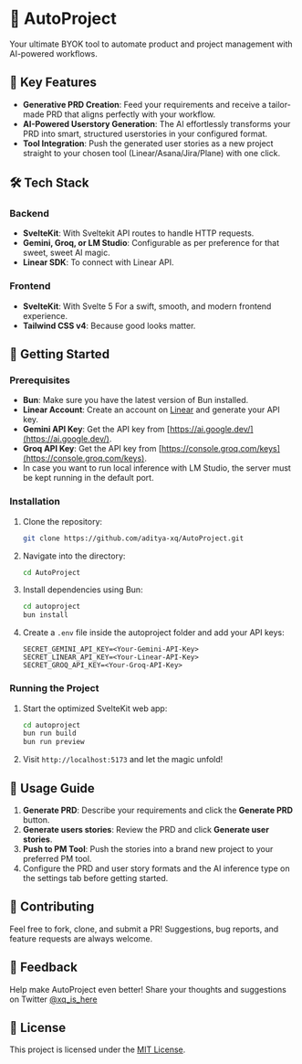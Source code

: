 # 🚀 AutoProject

Your ultimate BYOK tool to automate product and project management with AI-powered workflows.

## 🌟 Key Features
- **Generative PRD Creation**: Feed your requirements and receive a tailor-made PRD that aligns perfectly with your workflow.
- **AI-Powered Userstory Generation**: The AI effortlessly transforms your PRD into smart, structured userstories in your configured format.
- **Tool Integration**: Push the generated user stories as a new project straight to your chosen tool (Linear/Asana/Jira/Plane) with one click.

## 🛠️ Tech Stack
### **Backend**
- **SvelteKit**: With Sveltekit API routes to handle HTTP requests.
- **Gemini, Groq, or LM Studio**: Configurable as per preference for that sweet, sweet AI magic.
- **Linear SDK**: To connect with Linear API.

### **Frontend**
- **SvelteKit**: With Svelte 5 For a swift, smooth, and modern frontend experience.
- **Tailwind CSS v4**: Because good looks matter.

## 🚀 Getting Started
### Prerequisites
- **Bun**: Make sure you have the latest version of Bun installed.
- **Linear Account**: Create an account on [Linear](https://linear.app/) and generate your API key.
- **Gemini API Key**: Get the API key from [https://ai.google.dev/](https://ai.google.dev/).
- **Groq API Key**: Get the API key from [https://console.groq.com/keys](https://console.groq.com/keys).
- In case you want to run local inference with LM Studio, the server must be kept running in the default port.

### Installation
1. Clone the repository:
    ```bash
    git clone https://github.com/aditya-xq/AutoProject.git
    ```
2. Navigate into the directory:
    ```bash
    cd AutoProject
    ```
3. Install dependencies using Bun:
    ```bash
    cd autoproject
    bun install
    ```
4. Create a `.env` file inside the autoproject folder and add your API keys:
    ```plaintext
    SECRET_GEMINI_API_KEY=<Your-Gemini-API-Key>
    SECRET_LINEAR_API_KEY=<Your-Linear-API-Key>
    SECRET_GROQ_API_KEY=<Your-Groq-API-Key>
    ```

### Running the Project
1. Start the optimized SvelteKit web app:
    ```bash
    cd autoproject
    bun run build
    bun run preview
    ```
2. Visit `http://localhost:5173` and let the magic unfold!

## 📜 Usage Guide
1. **Generate PRD**: Describe your requirements and click the **Generate PRD** button.
2. **Generate users stories**: Review the PRD and click **Generate user stories**.
3. **Push to PM Tool**: Push the stories into a brand new project to your preferred PM tool.
4. Configure the PRD and user story formats and the AI inference type on the settings tab before getting started.

## 🙌 Contributing
Feel free to fork, clone, and submit a PR! Suggestions, bug reports, and feature requests are always welcome.

## 💬 Feedback
Help make AutoProject even better! Share your thoughts and suggestions on Twitter [@xq_is_here](https://twitter.com/xq_is_here)

## 📄 License
This project is licensed under the [MIT License](LICENSE).

